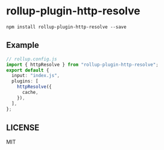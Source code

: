 # rollup-plugin-http-resolve

```
npm install rollup-plugin-http-resolve --save
```

## Example

```ts
// rollup.config.js
import { httpResolve } from "rollup-plugin-http-resolve";
export default {
  input: "index.js",
  plugins: [
    httpResolve({
      cache,
    }),
  ],
};
```

## LICENSE

MIT
